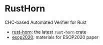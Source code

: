 # RustHorn

CHC-based Automated Verifier for Rust

- [rust-horn](./rust-horn): the latest `rust-horn` crate
- [esop2020](./esop2020): materials for ESOP2020 paper
